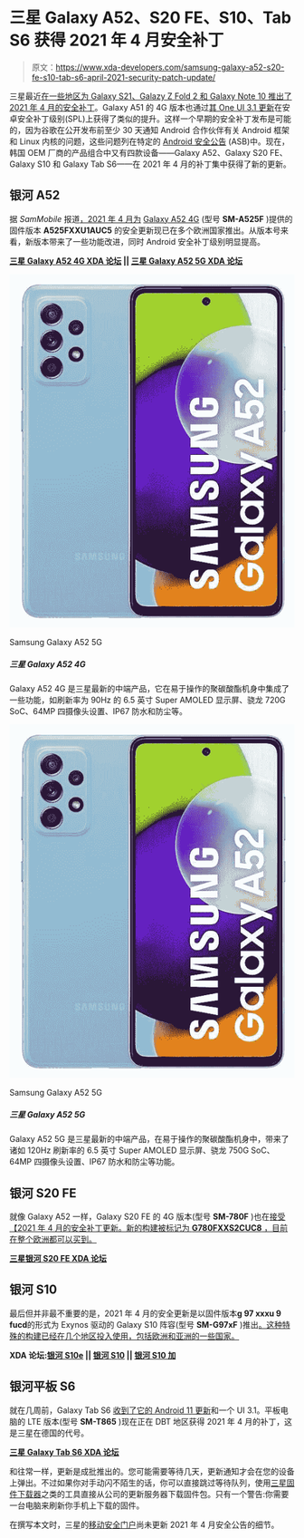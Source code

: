 # 三星 Galaxy A52、S20 FE、S10、Tab S6 获得 2021 年 4 月安全补丁

> 原文：<https://www.xda-developers.com/samsung-galaxy-a52-s20-fe-s10-tab-s6-april-2021-security-patch-update/>

三星最近[在一些地区为 Galaxy S21、Galazy Z Fold 2 和 Galaxy Note 10 推出了 2021 年 4 月的安全补丁](https://www.xda-developers.com/samsung-galaxy-s21-galaxy-z-fold-2-note-10-april-2021-security-patches/)。Galaxy A51 的 4G 版本也通过[其 One UI 3.1 更新](https://www.xda-developers.com/samsung-galaxy-a51-a21s-one-ui-3-1-android-11/)在安卓安全补丁级别(SPL)上获得了类似的提升。这样一个早期的安全补丁发布是可能的，因为谷歌在公开发布前至少 30 天通知 Android 合作伙伴有关 Android 框架和 Linux 内核的问题，这些问题列在特定的 [Android 安全公告](https://www.xda-developers.com/how-android-security-patch-updates-work/) (ASB)中。现在，韩国 OEM 厂商的产品组合中又有四款设备——Galaxy A52、Galaxy S20 FE、Galaxy S10 和 Galaxy Tab S6——在 2021 年 4 月的补丁集中获得了新的更新。

## 银河 A52

据 *SamMobile* 报道[，2021 年 4 月为](https://www.sammobile.com/news/galaxy-a52-already-getting-latest-security-update/) [Galaxy A52 4G](https://www.xda-developers.com/samsung-galaxy-a52-review/) (型号 **SM-A525F** )提供的固件版本 **A525FXXU1AUC5** 的安全更新现已在多个欧洲国家推出。从版本号来看，新版本带来了一些功能改进，同时 Android 安全补丁级别明显提高。

**[三星 Galaxy A52 4G XDA 论坛](https://forum.xda-developers.com/f/samsung-galaxy-a52-4g.12131/) || [三星 Galaxy A52 5G XDA 论坛](https://forum.xda-developers.com/f/samsung-galaxy-a52-5g.12133/)**

 <picture>![The Galaxy A52 5G is a mid-ranger from Samsung, bringing along features like a 6.5-inch Super AMOLED display with a 120Hz refresh rate, the Snapdragon 750G SoC, a 64MP quad camera setup, IP67 water and dust resistance, and more, in an easy-to-handle polycarbonate body.](img/e841800f2452ab66cb69961ed77aeed0.png)</picture> 

Samsung Galaxy A52 5G

##### 三星 Galaxy A52 4G

Galaxy A52 4G 是三星最新的中端产品，它在易于操作的聚碳酸酯机身中集成了一些功能，如刷新率为 90Hz 的 6.5 英寸 Super AMOLED 显示屏、骁龙 720G SoC、64MP 四摄像头设置、IP67 防水和防尘等。

 <picture>![The Galaxy A52 5G is a mid-ranger from Samsung, bringing along features like a 6.5-inch Super AMOLED display with a 120Hz refresh rate, the Snapdragon 750G SoC, a 64MP quad camera setup, IP67 water and dust resistance, and more, in an easy-to-handle polycarbonate body.](img/e841800f2452ab66cb69961ed77aeed0.png)</picture> 

Samsung Galaxy A52 5G

##### 三星 Galaxy A52 5G

Galaxy A52 5G 是三星最新的中端产品，在易于操作的聚碳酸酯机身中，带来了诸如 120Hz 刷新率的 6.5 英寸 Super AMOLED 显示屏、骁龙 750G SoC、64MP 四摄像头设置、IP67 防水和防尘等功能。

## 银河 S20 FE

就像 Galaxy A52 一样，Galaxy S20 FE 的 4G 版本(型号 **SM-780F** )也在[接受【2021 年 4 月的安全补丁更新。新的构建被标记为 **G780FXXS2CUC8** ，目前在整个欧洲都可以买到。](https://www.sammobile.com/news/another-update-has-landed-on-galaxy-s20-fe-improve-security/)

**[三星银河 S20 FE XDA 论坛](https://forum.xda-developers.com/c/samsung-galaxy-s20-fe.11391/)**

## 银河 S10

最后但并非最不重要的是，2021 年 4 月的安全更新是以固件版本**g 97 xxxu 9 fucd**的形式为 Exynos 驱动的 Galaxy S10 阵容(型号 **SM-G97xF** )推出[。这种特殊的构建已经在几个地区投入使用，包括欧洲和亚洲的一些国家。](https://www.sammobile.com/news/galaxy-s10-april-2021-security-patch-released/)

**XDA 论坛:[银河 S10e](https://forum.xda-developers.com/c/samsung-galaxy-s10e.8763/) || [银河 S10](https://forum.xda-developers.com/c/samsung-galaxy-s10.8507/) || [银河 S10 加](https://forum.xda-developers.com/c/samsung-galaxy-s10.8693/)**

## 银河平板 S6

就在几周前，Galaxy Tab S6 [收到了它的 Android 11 更新](https://www.xda-developers.com/samsung-galaxy-tab-s6-one-ui-3-1-update/)和一个 UI 3.1。平板电脑的 LTE 版本(型号 **SM-T865** )现在正在 DBT 地区获得 2021 年 4 月的补丁，这是三星在德国的代号。

**[三星 Galaxy Tab S6 XDA 论坛](https://forum.xda-developers.com/c/samsung-galaxy-tab-s6.9128/)**

和往常一样，更新是成批推出的。您可能需要等待几天，更新通知才会在您的设备上弹出。不过如果你对手动闪不陌生的话，你可以直接跳过等待队列，使用[三星固件下载器](https://www.xda-developers.com/download-samsung-software-updates-samsung-firmware-downloader/)之类的工具直接从公司的更新服务器下载固件包。只有一个警告:你需要一台电脑来刷新你手机上下载的固件。

在撰写本文时，三星的[移动安全门户](https://security.samsungmobile.com/securityUpdate.smsb)尚未更新 2021 年 4 月安全公告的细节。